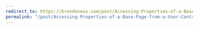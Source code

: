 ```yaml
---
redirect_to: https://brendoneus.com/post/Accessing-Properties-of-a-Base-Page-from-a-User-Control/
permalink: "/post/Accessing-Properties-of-a-Base-Page-from-a-User-Control/"
---
```

